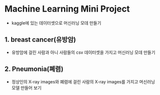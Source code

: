# Machine Learning Mini Project

- kaggle에 있는 데이터셋으로 머신러닝 모데 만들기

## 1. breast cancer(유방암)
- 유방암에 걸린 사람과 아니 사람들의 csv 데이터셋을 가지고 머신러닝 모데 만들기

## 2. Pneumonia(폐렴)
- 정상인의 X-ray images와 폐렴에 걸린 사람의 X-ray images를 가지고 머신러닝 모델 만들어 보기

